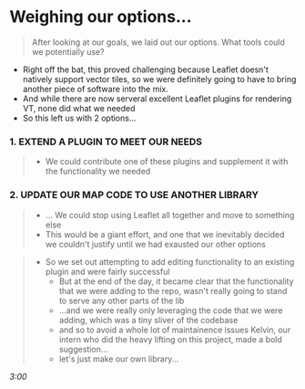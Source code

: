 # Weighing our options...
> After looking at our goals, we laid out our options.
> What tools could we potentially use?
  * Right off the bat, this proved challenging because Leaflet doesn't natively support vector tiles, so we were definitely going to have to bring another piece of software into the mix.
  * And while there are now serveral excellent Leaflet plugins for rendering VT, none did what we needed
  * So this left us with 2 options...

### 1. EXTEND A PLUGIN TO MEET OUR NEEDS
> * We could contribute one of these plugins and supplement it with the functionality we needed

### 2. UPDATE OUR MAP CODE TO USE ANOTHER LIBRARY
> * ... We could stop using Leaflet all together and move to something else
> * This would be a giant effort, and one that we inevitably decided we couldn't justify until we had exausted our other options

> * So we set out attempting to add editing functionality to an existing plugin and were fairly successful
>   - But at the end of the day, it became clear that the functionality that we were adding to the repo, wasn't really going to stand to serve any other parts of the lib
>   - ...and we were really only leveraging the code that we were adding, which was a tiny sliver of the codebase
>   - and so to avoid a whole lot of maintainence issues Kelvin, our intern who did the heavy lifting on this project, made a bold suggestion...
>   - let's just make our own library...

_3:00_
